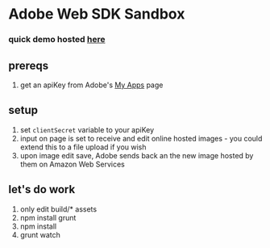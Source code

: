 # Adobe Web SDK Sandbox

### quick demo hosted [here](http://adobe-creative-sdk.bitballoon.com/)

## prereqs
1. get an apiKey from Adobe's [My Apps](https://creativesdk.adobe.com/myapps.html#) page

## setup
1. set `clientSecret` variable to your apiKey
2. input on page is set to receive and edit online hosted images - you could extend this to a file upload if you wish
3. upon image edit save, Adobe sends back an the new image hosted by them on Amazon Web Services

## let's do work
1.  only edit build/* assets
2.  npm install grunt
3.  npm install
4.  grunt watch
